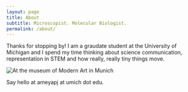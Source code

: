 ```yaml
---
layout: page
title: About
subtitle: Microscopist. Molecular Biologist. 
permalink: /about/
---
```


Thanks for stopping by! I am a graudate student at the University of Michigan and I spend my time thinking about science communication, representation in STEM and how really, really tiny things move.


![At the museum of Modern Art in Munich](/Images/DSC_4882.png)

Say hello at ameyapj at umich dot edu.
